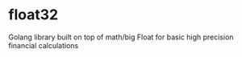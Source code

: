 # float32
Golang library built on top of math/big Float for basic high precision financial calculations

